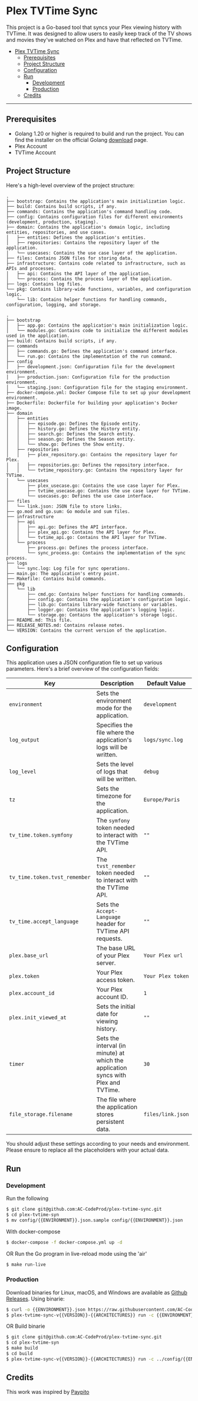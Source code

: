 # Plex TVTime Sync
This project is a Go-based tool that syncs your Plex viewing history with TVTime. It was designed to allow users to easily keep track of the TV shows and movies they've watched on Plex and have that reflected on TVTime.

- [Plex TVTime Sync](#plex-tvtime-sync)
  - [Prerequisites](#prerequisites)
  - [Project Structure](#project-structure)
  - [Configuration](#configuration)
  - [Run](#run)
    - [Development](#development)
    - [Production](#production)
  - [Credits](#credits)
---
## Prerequisites
- Golang 1.20 or higher is required to build and run the project. You can find the installer on
  the official Golang [download](https://go.dev/doc/install) page.
- Plex Account
- TVTime Account
## Project Structure

Here's a high-level overview of the project structure:
```plaintext
.
├── bootstrap: Contains the application's main initialization logic.
├── build: Contains build scripts, if any.
├── commands: Contains the application's command handling code.
├── config: Contains configuration files for different environments (development, production, staging).
├── domain: Contains the application's domain logic, including entities, repositories, and use cases.
│   ├── entities: Defines the application's entities.
│   ├── repositories: Contains the repository layer of the application.
│   └── usecases: Contains the use case layer of the application.
├── files: Contains JSON files for storing data.
├── infrastructure: Contains code related to infrastructure, such as APIs and processes.
│   ├── api: Contains the API layer of the application.
│   └── process: Contains the process layer of the application.
├── logs: Contains log files.
└── pkg: Contains library-wide functions, variables, and configuration logic.
    └── lib: Contains helper functions for handling commands, configuration, logging, and storage.
```

```plaintext
.
├── bootstrap
│   ├── app.go: Contains the application's main initialization logic.
│   └── modules.go: Contains code to initialize the different modules used in the application.
├── build: Contains build scripts, if any.
├── commands
│   ├── commands.go: Defines the application's command interface.
│   └── run.go: Contains the implementation of the run command.
├── config
│   ├── development.json: Configuration file for the development environment.
│   ├── production.json: Configuration file for the production environment.
│   └── staging.json: Configuration file for the staging environment.
├── docker-compose.yml: Docker Compose file to set up your development environment.
├── Dockerfile: Dockerfile for building your application's Docker image.
├── domain
│   ├── entities
│   │   ├── episode.go: Defines the Episode entity.
│   │   ├── history.go: Defines the History entity.
│   │   ├── search.go: Defines the Search entity.
│   │   ├── season.go: Defines the Season entity.
│   │   └── show.go: Defines the Show entity.
│   ├── repositories
│   │   ├── plex_repository.go: Contains the repository layer for Plex.
│   │   ├── repositories.go: Defines the repository interface.
│   │   └── tvtime_repository.go: Contains the repository layer for TVTime.
│   └── usecases
│       ├── plex_usecase.go: Contains the use case layer for Plex.
│       ├── tvtime_usecase.go: Contains the use case layer for TVTime.
│       └── usecases.go: Defines the use case interface.
├── files
│   └── link.json: JSON file to store links.
├── go.mod and go.sum: Go module and sum files.
├── infrastructure
│   ├── api
│   │   ├── api.go: Defines the API interface.
│   │   ├── plex_api.go: Contains the API layer for Plex.
│   │   └── tvtime_api.go: Contains the API layer for TVTime.
│   └── process
│       ├── process.go: Defines the process interface.
│       └── sync_process.go: Contains the implementation of the sync process.
├── logs
│   └── sync.log: Log file for sync operations.
├── main.go: The application's entry point.
├── Makefile: Contains build commands.
├── pkg
│   └── lib
│       ├── cmd.go: Contains helper functions for handling commands.
│       ├── config.go: Contains the application's configuration logic.
│       ├── lib.go: Contains library-wide functions or variables.
│       ├── logger.go: Contains the application's logging logic.
│       └── storage.go: Contains the application's storage logic.
├── README.md: This file.
├── RELEASE_NOTES.md: Contains release notes.
└── VERSION: Contains the current version of the application.
```
## Configuration

This application uses a JSON configuration file to set up various parameters. Here's a brief overview of the configuration fields:

| Key | Description | Default Value |
| --- | ----------- | ------------- |
| `environment` | Sets the environment mode for the application. | `development` |
| `log_output` | Specifies the file where the application's logs will be written. | `logs/sync.log` |
| `log_level` | Sets the level of logs that will be written. | `debug` |
| `tz` | Sets the timezone for the application. | `Europe/Paris` |
| `tv_time.token.symfony` | The `symfony` token needed to interact with the TVTime API. | `""` |
| `tv_time.token.tvst_remember` | The `tvst_remember` token needed to interact with the TVTime API. | `""` |
| `tv_time.accept_language` | Sets the `Accept-Language` header for TVTime API requests. | `""` |
| `plex.base_url` | The base URL of your Plex server. | `Your Plex url` |
| `plex.token` | Your Plex access token. | `Your Plex token` |
| `plex.account_id` | Your Plex account ID. | `1` |
| `plex.init_viewed_at` | Sets the initial date for viewing history. | `""` |
| `timer` | Sets the interval (in minute) at which the application syncs with Plex and TVTime. | `30` |
| `file_storage.filename` | The file where the application stores persistent data. | `files/link.json` |

You should adjust these settings according to your needs and environment. Please ensure to replace all the placeholders with your actual data.
## Run

### Development
Run the following
```sh
$ git clone git@github.com:AC-CodeProd/plex-tvtime-sync.git
$ cd plex-tvtime-syn
$ mv config/{{ENVIRONMENT}}.json.sample config/{{ENVIRONMENT}}.json
```
With docker-compose
```sh
$ docker-compose -f docker-compose.yml up -d
```
OR Run the Go program in live-reload mode using the 'air'
```sh
$ make run-live
```
### Production
Download binaries for Linux, macOS, and Windows are available as [Github Releases](https://github.com/AC-CodeProd/plex-tvtime-sync/releases/latest).
Using binarie:
```sh
$ curl -o {{ENVIRONMENT}}.json https://raw.githubusercontent.com/AC-CodeProd/plex-tvtime-sync/main/config/{{ENVIRONMENT}}.json.sample 
$ plex-tvtime-sync-v{{VERSION}}-{{ARCHITECTURES}} run -c {{ENVIRONMENT}}.json
```
OR Build binarie
```sh
$ git clone git@github.com:AC-CodeProd/plex-tvtime-sync.git
$ cd plex-tvtime-syn
$ make build
$ cd build
$ plex-tvtime-sync-v{{VERSION}}-{{ARCHITECTURES}} run -c ../config/{{ENVIRONMENT}}.json
```
## Credits
This work was inspired by <a href="https://github.com/Paypito/plextvtimesync" target="_blank">Paypito</a>